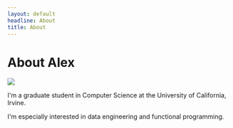```yaml
---
layout: default
headline: About
title: About
---
```

# About Alex

<img src="{{ site.profile_picture }}" class="profile-picture" />

I'm a graduate student in Computer Science at the University of California, Irvine.

I'm especially interested in data engineering and functional programming.
